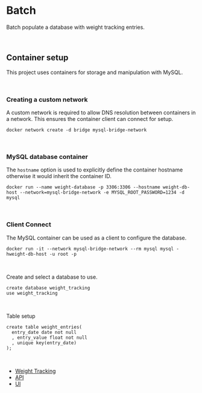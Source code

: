 # Batch

Batch populate a database with weight tracking entries.

<br/>

## Container setup

This project uses containers for storage and manipulation with MySQL.

<br/>

### Creating a custom network

A custom network is required to allow DNS resolution between containers in a network.  This ensures the container client can connect for setup.

`docker network create -d bridge mysql-bridge-network`

<br/>

### MySQL database container

The `hostname` option is used to explicitly define the container hostname otherwise it would inherit the container ID.

`docker run --name weight-database -p 3306:3306 --hostname weight-db-host --network=mysql-bridge-network -e MYSQL_ROOT_PASSWORD=1234 -d mysql`

<br/>

### Client Connect

The MySQL container can be used as a client to configure the database.

`docker run -it --network mysql-bridge-network --rm mysql mysql -hweight-db-host -u root -p`

<br/>

Create and select a database to use.

`create database weight_tracking` <br/>
`use weight_tracking`

<br/>

Table setup

```
create table weight_entries(
  entry_date date not null
  , entry_value float not null
  , unique key(entry_date)
);
```

<br/>

- [Weight Tracking](../readme.md)
- [API](../api/)
- [UI](../ui/)